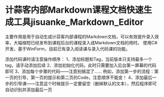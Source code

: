 # 计蒜客内部Markdown课程文档快速生成工具jisuanke_Markdown_Editor
主要作用是用于自动生成计蒜客内部课程的Markdown文档，可以有效提升录入效率，大幅缩短已经发布到课程后台的课程录入成Markdown文档的用时。
使用C#开发，基于WinForm，目前已有录入阅读课与录入代码课的功能。

添加代码课时请注意操作顺序：
1、添加标题和Tag，当前版本只支持最多一个tag，请手动添加后续
2、添加初始化代码，此时只需要加入后台第一屏幕的代码即可
3、添加每个步骤的代码——注意别搞混了……
   例如，添加第一步的流程：第一页的引导，第一页的提示和第二页的Code，注意顺序不能变！
4、添加最后一步的引导课——注意这个时候提示一定要留空（删掉默认的文本），然后程序即可自动识别并添加最后一页